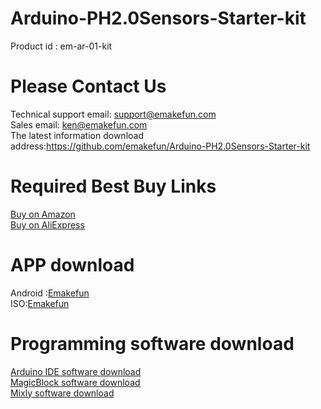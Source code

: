 # Arduino-PH2.0Sensors-Starter-kit
Product id : em-ar-01-kit

# Please Contact Us
Technical support email: support@emakefun.com</br>
Sales email: ken@emakefun.com</br>
The latest information download address:https://github.com/emakefun/Arduino-PH2.0Sensors-Starter-kit </br>

# Required Best Buy Links
[Buy on Amazon]( https://www.amazon.com/dp/B07CFX53W4) </br>
[Buy on AliExpress]( https://www.aliexpress.com/item/32947609247.html?spm=2114.search0104.3.1.266378f1kN1PGg&ws_ab_test=searchweb0_0%2Csearchweb201602_4_10065_10068_10890_319_10546_10059_10884_317_10548_10887_10696_321_322_10084_453_10083_454_10103_10618_10307_537_536%2Csearchweb201603_52%2CppcSwitch_0&algo_expid=11b1c0c7-51ff-492d-913c-fb023f18adae-0&algo_pvid=11b1c0c7-51ff-492d-913c-fb023f18adae)
# APP download
Android :[Emakefun](http://www.emakefun.com/en/download)</br>
ISO:[Emakefun](http://www.emakefun.com/en/download)</br>

# Programming software download
[Arduino IDE software download](https://www.arduino.cc/en/Main/Software?setlang=en)</br>
[MagicBlock software download ](http://www.emakefun.com/en/download)</br>
[Mixly software download ](http://mixly.org/)</br>
